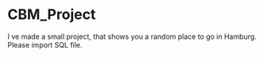 # CBM_Project
I ve made a small project, that shows you a random place to go in Hamburg.
Please import SQL file.
